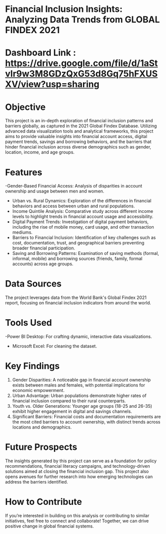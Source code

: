 # Financial Inclusion Insights: Analyzing Data Trends from GLOBAL FINDEX 2021

# Dashboard Link : https://drive.google.com/file/d/1aStvIr9w3M8GDzQxG53d8Gq75hFXUSXV/view?usp=sharing

# Objective

This project is an in-depth exploration of financial inclusion patterns and barriers globally, as captured in the 2021 Global Findex Database. Utilizing advanced data visualization tools and analytical frameworks, this project aims to provide valuable insights into financial account access, digital payment trends, savings and borrowing behaviors, and the barriers that hinder financial inclusion across diverse demographics such as gender, location, income, and age groups.

 # Features
-Gender-Based Financial Access: Analysis of disparities in account ownership and usage between men and women.
- Urban vs. Rural Dynamics: Exploration of the differences in financial behaviors and access between urban and rural populations.
- Income Quintile Analysis: Comparative study across different income levels to highlight trends in financial account usage and accessibility.
- Digital Payment Trends: Investigation of digital payment behaviors, including the rise of mobile money, card usage, and other transaction mediums.
- Barriers to Financial Inclusion: Identification of key challenges such as cost, documentation, trust, and geographical barriers preventing broader financial participation.
- Saving and Borrowing Patterns: Examination of saving methods (formal, informal, mobile) and borrowing sources (friends, family, formal accounts) across age groups.

# Data Sources
The project leverages data from the World Bank's Global Findex 2021 report, focusing on financial inclusion indicators from around the world.

# Tools Used
-Power BI Desktop: For crafting dynamic, interactive data visualizations.
- Microsoft Excel: For cleaning the dataset.

# Key Findings
1. Gender Disparities: A noticeable gap in financial account ownership exists between males and females, with potential implications for economic empowerment.
2. Urban Advantage: Urban populations demonstrate higher rates of financial inclusion compared to their rural counterparts.
3. Youth vs. Older Generations: Younger age groups (18-25 and 26-35) exhibit higher engagement in digital and savings channels.
4. Significant Barriers: Financial costs and documentation requirements are the most cited barriers to account ownership, with distinct trends across locations and demographics.

# Future Prospects
 
The insights generated by this project can serve as a foundation for policy recommendations, financial literacy campaigns, and technology-driven solutions aimed at closing the financial inclusion gap. This project also opens avenues for further research into how emerging technologies can address the barriers identified.

# How to Contribute

If you’re interested in building on this analysis or contributing to similar initiatives, feel free to connect and collaborate! Together, we can drive positive change in global financial systems.



 



